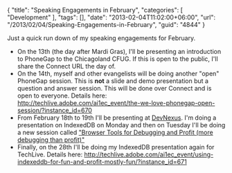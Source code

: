 {
	"title": "Speaking Engagements in February",
	"categories": [
		"Development"
	],
	"tags": [],
	"date": "2013-02-04T11:02:00+06:00",
	"url": "/2013/02/04/Speaking-Engagements-in-February",
	"guid": "4844"
}

Just a quick run down of my speaking engagements for February.

<ul>
<li>On the 13th (the day after Mardi Gras), I'll be presenting an introduction to PhoneGap to the Chicagoland CFUG. If this is open to the public, I'll share the Connect URL the day of.</li>
<li>On the 14th, myself and other evangelists will be doing another "open" PhoneGap session. This is <b>not</b> a slide and demo presentation but a question and answer session. This will be done over Connect and is open to everyone. Details here: <a href="http://techlive.adobe.com/ai1ec_event/the-we-love-phonegap-open-session/?instance_id=670">http://techlive.adobe.com/ai1ec_event/the-we-love-phonegap-open-session/?instance_id=670</a></li>
<li>From February 18th to 19th I'll be presenting at <a href="http://www.devnexus.com">DevNexus</a>. I'm doing a presentation on IndexedDB on Monday and then on Tuesday I'll be doing a new session called <a href="http://devnexus.com/s/presentations#id-1443">"Browser Tools for Debugging and Profit (more debugging than profit)"</a></li>
<li>Finally, on the 28th I'll be doing my IndexedDB presentation again for TechLive. Details here: <a href="http://techlive.adobe.com/ai1ec_event/using-indexeddb-for-fun-and-profit-mostly-fun/?instance_id=671">http://techlive.adobe.com/ai1ec_event/using-indexeddb-for-fun-and-profit-mostly-fun/?instance_id=671</a></li>
</ul>